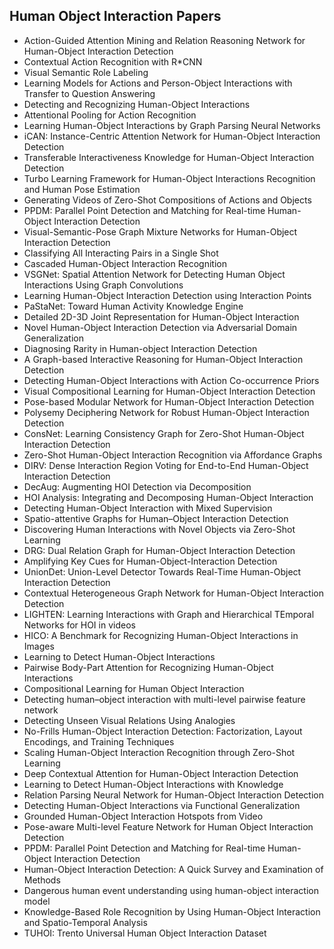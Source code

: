 <h2>Human Object Interaction Papers</h2>


<ul>

                             

 <li><a target="_blank" href="https://github.com/manjunath5496/Human-Object-Interaction-Papers/blob/master/hu(1).pdf" style="text-decoration:none;">Action-Guided Attention Mining and Relation Reasoning Network for Human-Object Interaction Detection</a></li>

 <li><a target="_blank" href="https://github.com/manjunath5496/Human-Object-Interaction-Papers/blob/master/hu(2).pdf" style="text-decoration:none;">Contextual Action Recognition with R*CNN</a></li>

<li><a target="_blank" href="https://github.com/manjunath5496/Human-Object-Interaction-Papers/blob/master/hu(3).pdf" style="text-decoration:none;">Visual Semantic Role Labeling</a></li>
 <li><a target="_blank" href="https://github.com/manjunath5496/Human-Object-Interaction-Papers/blob/master/hu(4).pdf" style="text-decoration:none;">Learning Models for Actions and Person-Object Interactions with Transfer to Question Answering</a></li>                              
<li><a target="_blank" href="https://github.com/manjunath5496/Human-Object-Interaction-Papers/blob/master/hu(5).pdf" style="text-decoration:none;">Detecting and Recognizing Human-Object Interactions</a></li>
<li><a target="_blank" href="https://github.com/manjunath5496/Human-Object-Interaction-Papers/blob/master/hu(6).pdf" style="text-decoration:none;">Attentional Pooling for Action Recognition</a></li>
 <li><a target="_blank" href="https://github.com/manjunath5496/Human-Object-Interaction-Papers/blob/master/hu(7).pdf" style="text-decoration:none;">Learning Human-Object Interactions by Graph Parsing Neural Networks</a></li>

 <li><a target="_blank" href="https://github.com/manjunath5496/Human-Object-Interaction-Papers/blob/master/hu(8).pdf" style="text-decoration:none;"> iCAN: Instance-Centric Attention Network for Human-Object Interaction Detection </a></li>
   <li><a target="_blank" href="https://github.com/manjunath5496/Human-Object-Interaction-Papers/blob/master/hu(9).pdf" style="text-decoration:none;">Transferable Interactiveness Knowledge for Human-Object Interaction Detection</a></li>
  
   
 <li><a target="_blank" href="https://github.com/manjunath5496/Human-Object-Interaction-Papers/blob/master/hu(10).pdf" style="text-decoration:none;">Turbo Learning Framework for Human-Object Interactions Recognition and Human Pose Estimation </a></li>                              
<li><a target="_blank" href="https://github.com/manjunath5496/Human-Object-Interaction-Papers/blob/master/hu(11).pdf" style="text-decoration:none;">Generating Videos of Zero-Shot Compositions of Actions and Objects</a></li>
<li><a target="_blank" href="https://github.com/manjunath5496/Human-Object-Interaction-Papers/blob/master/hu(12).pdf" style="text-decoration:none;">PPDM: Parallel Point Detection and Matching for Real-time Human-Object Interaction Detection</a></li>
<li><a target="_blank" href="https://github.com/manjunath5496/Human-Object-Interaction-Papers/blob/master/hu(13).pdf" style="text-decoration:none;">Visual-Semantic-Pose Graph Mixture Networks for Human-Object Interaction Detection</a></li>

<li><a target="_blank" href="https://github.com/manjunath5496/Human-Object-Interaction-Papers/blob/master/hu(14).pdf" style="text-decoration:none;">Classifying All Interacting Pairs in a Single Shot</a></li>
                              
<li><a target="_blank" href="https://github.com/manjunath5496/Human-Object-Interaction-Papers/blob/master/hu(15).pdf" style="text-decoration:none;">Cascaded Human-Object Interaction Recognition</a></li>

<li><a target="_blank" href="https://github.com/manjunath5496/Human-Object-Interaction-Papers/blob/master/hu(16).pdf" style="text-decoration:none;">VSGNet: Spatial Attention Network for Detecting Human Object Interactions Using Graph Convolutions</a></li>

  <li><a target="_blank" href="https://github.com/manjunath5496/Human-Object-Interaction-Papers/blob/master/hu(17).pdf" style="text-decoration:none;">Learning Human-Object Interaction Detection using Interaction Points</a></li>   
  
<li><a target="_blank" href="https://github.com/manjunath5496/Human-Object-Interaction-Papers/blob/master/hu(18).pdf" style="text-decoration:none;">PaStaNet: Toward Human Activity Knowledge Engine</a></li> 

  
<li><a target="_blank" href="https://github.com/manjunath5496/Human-Object-Interaction-Papers/blob/master/hu(19).pdf" style="text-decoration:none;">Detailed 2D-3D Joint Representation for Human-Object Interaction</a></li> 

<li><a target="_blank" href="https://github.com/manjunath5496/Human-Object-Interaction-Papers/blob/master/hu(20).pdf" style="text-decoration:none;">Novel Human-Object Interaction Detection via Adversarial Domain Generalization</a></li>

<li><a target="_blank" href="https://github.com/manjunath5496/Human-Object-Interaction-Papers/blob/master/hu(21).pdf" style="text-decoration:none;">Diagnosing Rarity in Human-object Interaction Detection</a></li>
<li><a target="_blank" href="https://github.com/manjunath5496/Human-Object-Interaction-Papers/blob/master/hu(22).pdf" style="text-decoration:none;">A Graph-based Interactive Reasoning for Human-Object Interaction Detection</a></li> 
 <li><a target="_blank" href="https://github.com/manjunath5496/Human-Object-Interaction-Papers/blob/master/hu(23).pdf" style="text-decoration:none;">Detecting Human-Object Interactions with Action Co-occurrence Priors</a></li> 
 

   <li><a target="_blank" href="https://github.com/manjunath5496/Human-Object-Interaction-Papers/blob/master/hu(24).pdf" style="text-decoration:none;">Visual Compositional Learning for Human-Object Interaction Detection</a></li>
 
   <li><a target="_blank" href="https://github.com/manjunath5496/Human-Object-Interaction-Papers/blob/master/hu(25).pdf" style="text-decoration:none;">Pose-based Modular Network for Human-Object Interaction Detection</a></li>                              
 <li><a target="_blank" href="https://github.com/manjunath5496/Human-Object-Interaction-Papers/blob/master/hu(26).pdf" style="text-decoration:none;">Polysemy Deciphering Network for Robust Human-Object Interaction Detection</a></li>
 <li><a target="_blank" href="https://github.com/manjunath5496/Human-Object-Interaction-Papers/blob/master/hu(27).pdf" style="text-decoration:none;">ConsNet: Learning Consistency Graph for Zero-Shot Human-Object Interaction Detection</a></li>
   
 
   <li><a target="_blank" href="https://github.com/manjunath5496/Human-Object-Interaction-Papers/blob/master/hu(28).pdf" style="text-decoration:none;">Zero-Shot Human-Object Interaction Recognition via Affordance Graphs</a></li>
 
   <li><a target="_blank" href="https://github.com/manjunath5496/Human-Object-Interaction-Papers/blob/master/hu(29).pdf" style="text-decoration:none;">DIRV: Dense Interaction Region Voting for End-to-End Human-Object Interaction Detection </a></li>                              

  <li><a target="_blank" href="https://github.com/manjunath5496/Human-Object-Interaction-Papers/blob/master/hu(30).pdf" style="text-decoration:none;">DecAug: Augmenting HOI Detection via Decomposition</a></li>
 
   <li><a target="_blank" href="https://github.com/manjunath5496/Human-Object-Interaction-Papers/blob/master/hu(31).pdf" style="text-decoration:none;">HOI Analysis: Integrating and Decomposing Human-Object Interaction</a></li> 
    <li><a target="_blank" href="https://github.com/manjunath5496/Human-Object-Interaction-Papers/blob/master/hu(32).pdf" style="text-decoration:none;">Detecting Human-Object Interaction with Mixed Supervision</a></li> 

   <li><a target="_blank" href="https://github.com/manjunath5496/Human-Object-Interaction-Papers/blob/master/hu(33).pdf" style="text-decoration:none;">Spatio-attentive Graphs for Human–Object Interaction Detection</a></li>                              

  <li><a target="_blank" href="https://github.com/manjunath5496/Human-Object-Interaction-Papers/blob/master/hu(34).pdf" style="text-decoration:none;">Discovering Human Interactions with Novel Objects via Zero-Shot Learning</a></li> 
 
  <li><a target="_blank" href="https://github.com/manjunath5496/Human-Object-Interaction-Papers/blob/master/hu(35).pdf" style="text-decoration:none;">DRG: Dual Relation Graph for Human-Object Interaction Detection</a></li> 

  <li><a target="_blank" href="https://github.com/manjunath5496/Human-Object-Interaction-Papers/blob/master/hu(36).pdf" style="text-decoration:none;">Amplifying Key Cues for
Human-Object-Interaction Detection</a></li> 
 
<li><a target="_blank" href="https://github.com/manjunath5496/Human-Object-Interaction-Papers/blob/master/hu(37).pdf" style="text-decoration:none;">UnionDet: Union-Level Detector Towards Real-Time Human-Object Interaction Detection</a></li>
 <li><a target="_blank" href="https://github.com/manjunath5496/Human-Object-Interaction-Papers/blob/master/hu(38).pdf" style="text-decoration:none;">Contextual Heterogeneous Graph Network for Human-Object Interaction Detection</a></li>
<li><a target="_blank" href="https://github.com/manjunath5496/Human-Object-Interaction-Papers/blob/master/hu(39).pdf" style="text-decoration:none;">LIGHTEN: Learning Interactions with Graph and Hierarchical TEmporal Networks for HOI in videos</a></li>
 <li><a target="_blank" href="https://github.com/manjunath5496/Human-Object-Interaction-Papers/blob/master/hu(40).pdf" style="text-decoration:none;">HICO: A Benchmark for Recognizing Human-Object Interactions in Images</a></li>                              
<li><a target="_blank" href="https://github.com/manjunath5496/Human-Object-Interaction-Papers/blob/master/hu(41).pdf" style="text-decoration:none;">Learning to Detect Human-Object Interactions </a></li>
<li><a target="_blank" href="https://github.com/manjunath5496/Human-Object-Interaction-Papers/blob/master/hu(42).pdf" style="text-decoration:none;">Pairwise Body-Part Attention for Recognizing Human-Object Interactions</a></li>
 
  <li><a target="_blank" href="https://github.com/manjunath5496/Human-Object-Interaction-Papers/blob/master/hu(43).pdf" style="text-decoration:none;">Compositional Learning
for Human Object Interaction</a></li>
 <li><a target="_blank" href="https://github.com/manjunath5496/Human-Object-Interaction-Papers/blob/master/hu(44).pdf" style="text-decoration:none;">Detecting human–object interaction with multi-level pairwise feature network</a></li>
   <li><a target="_blank" href="https://github.com/manjunath5496/Human-Object-Interaction-Papers/blob/master/hu(45).pdf" style="text-decoration:none;">Detecting Unseen Visual Relations Using Analogies</a></li>  
   
<li><a target="_blank" href="https://github.com/manjunath5496/Human-Object-Interaction-Papers/blob/master/hu(46).pdf" style="text-decoration:none;">No-Frills Human-Object Interaction Detection: Factorization, Layout Encodings, and Training Techniques</a></li> 
                             
<li><a target="_blank" href="https://github.com/manjunath5496/Human-Object-Interaction-Papers/blob/master/hu(47).pdf" style="text-decoration:none;">Scaling Human-Object Interaction Recognition through Zero-Shot Learning</a></li>
<li><a target="_blank" href="https://github.com/manjunath5496/Human-Object-Interaction-Papers/blob/master/hu(48).pdf" style="text-decoration:none;">Deep Contextual Attention for Human-Object Interaction Detection</a></li>

<li><a target="_blank" href="https://github.com/manjunath5496/Human-Object-Interaction-Papers/blob/master/hu(49).pdf" style="text-decoration:none;">Learning to Detect Human-Object Interactions with Knowledge</a></li>
                              
<li><a target="_blank" href="https://github.com/manjunath5496/Human-Object-Interaction-Papers/blob/master/hu(50).pdf" style="text-decoration:none;">Relation Parsing Neural Network for Human-Object Interaction Detection</a></li>
<li><a target="_blank" href="https://github.com/manjunath5496/Human-Object-Interaction-Papers/blob/master/hu(51).pdf" style="text-decoration:none;">Detecting Human-Object Interactions via Functional Generalization</a></li>
<li><a target="_blank" href="https://github.com/manjunath5496/Human-Object-Interaction-Papers/blob/master/hu(52).pdf" style="text-decoration:none;">Grounded Human-Object Interaction Hotspots from Video</a></li>

<li><a target="_blank" href="https://github.com/manjunath5496/Human-Object-Interaction-Papers/blob/master/hu(53).pdf" style="text-decoration:none;">Pose-aware Multi-level Feature Network for Human Object Interaction Detection</a></li>
 
<li><a target="_blank" href="https://github.com/manjunath5496/Human-Object-Interaction-Papers/blob/master/hu(54).pdf" style="text-decoration:none;">PPDM: Parallel Point Detection and Matching for Real-time Human-Object Interaction Detection </a></li>

<li><a target="_blank" href="https://github.com/manjunath5496/Human-Object-Interaction-Papers/blob/master/hu(55).pdf" style="text-decoration:none;">Human-Object Interaction Detection: A Quick Survey and Examination of Methods</a></li>
<li><a target="_blank" href="https://github.com/manjunath5496/Human-Object-Interaction-Papers/blob/master/hu(56).pdf" style="text-decoration:none;">Dangerous human event understanding using human-object interaction model</a></li>

<li><a target="_blank" href="https://github.com/manjunath5496/Human-Object-Interaction-Papers/blob/master/hu(57).pdf" style="text-decoration:none;">Knowledge-Based Role Recognition by Using Human-Object Interaction and Spatio-Temporal Analysis</a></li>
 
<li><a target="_blank" href="https://github.com/manjunath5496/Human-Object-Interaction-Papers/blob/master/hu(58).pdf" style="text-decoration:none;">TUHOI: Trento Universal Human Object Interaction Dataset</a></li>










</ul>
